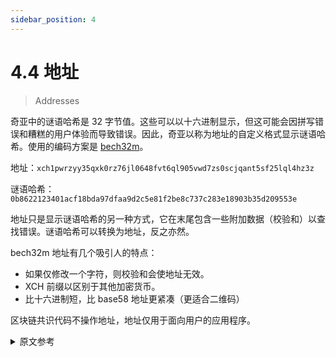 ```yaml
---
sidebar_position: 4
---
```


# 4.4 地址

> Addresses

奇亚中的谜语哈希是 32 字节值。这些可以以十六进制显示，但这可能会因拼写错误和糟糕的用户体验而导致错误。因此，奇亚以称为地址的自定义格式显示谜语哈希。使用的编码方案是 [bech32m](https://github.com/bitcoin/bips/blob/master/bip-0350.mediawiki)。

地址：`xch1pwrzyy35qxk0rz76jl0648fvt6ql905vwd7zs0scjqant5sf25lql4hz3z`

谜语哈希：`0b8622123401acf18bda97dfaa9d2c5e81f2be8c737c283e18903b35d209553e`

地址只是显示谜语哈希的另一种方式，它在末尾包含一些附加数据（校验和）以查找错误。谜语哈希可以转换为地址，反之亦然。

bech32m 地址有几个吸引人的特点：

- 如果仅修改一个字符，则校验和会使地址无效。
- XCH 前缀以区别于其他加密货币。
- 比十六进制短，比 base58 地址更紧凑（更适合二维码）

区块链共识代码不操作地址，地址仅用于面向用户的应用程序。

<details>
<summary>原文参考</summary>

Puzzle hashes in chia are 32 byte values. These can be displayed in hex, but this can lead to errors due to typos, and a poor user experience. Therefore, Chia displays puzzle hashes in a custom format called an _address_.The encoding scheme used is [bech32m](https://github.com/bitcoin/bips/blob/master/bip-0350.mediawiki).

Address: `xch1pwrzyy35qxk0rz76jl0648fvt6ql905vwd7zs0scjqant5sf25lql4hz3z`

Puzzle hash: `0b8622123401acf18bda97dfaa9d2c5e81f2be8c737c283e18903b35d209553e`

An address is just a different way to display the puzzle hash, which contains some additional data (checksum) at the end to find errors. Puzzle hashes can be converted to addresses and vice versa. 

bech32m addresses have several features which make them attractive:
* Checksum which makes addresses invalid if only one character is modified.
* An XCH prefix to distinguish from other cryptocurrencies.
* Shorter than hex, and more compact than base58 addresses (and fit better in QR codes)


The blockchain consensus code does not operate with addresses, addresses are only used in user facing applications.

</details>
